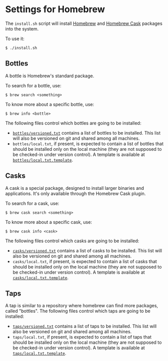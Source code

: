 Settings for Homebrew
=====================

The `install.sh` script will install [Homebrew](http://brew.sh) and [Homebrew Cask](https://caskroom.github.io) packages into the system.

To use it:

    $ ./install.sh

Bottles
-------

A bottle is Homebrew's standard package.

To search for a bottle, use:

    $ brew search <something>

To know more about a specific bottle, use:

    $ brew info <bottle>

The following files control which bottles are going to be installed:

- [`bottles/versioned.txt`](bottles/versioned.txt) contains a list of bottles to be installed. This list will also be versioned on git and shared among all machines.
- `bottles/local.txt`, if present, is expected to contain a list of bottles that should be installed only on the local machine (they are not supposed to be checked-in under version control). A template is available at [`bottles/local.txt.template`](bottles/local.txt.template).

Casks
-----

A cask is a special package, designed to install larger binaries and applications. It's only available through the Homebrew Cask plugin.

To search for a cask, use:

    $ brew cask search <something>

To know more about a specific cask, use:

    $ brew cask info <cask>

The following files control which casks are going to be installed:

- [`casks/versioned.txt`](casks/versioned.txt) contains a list of casks to be installed. This list will also be versioned on git and shared among all machines.
- `casks/local.txt`, if present, is expected to contain a list of casks that should be installed only on the local machine (they are not supposed to be checked-in under version control). A template is available at [`casks/local.txt.template`](casks/local.txt.template).

Taps
----

A tap is similar to a repository where homebrew can find more packages, called "bottles". The following files control which taps are going to be installed:

- [`taps/versioned.txt`](taps/versioned.txt) contains a list of taps to be installed. This list will also be versioned on git and shared among all machines.
- `taps/local.txt`, if present, is expected to contain a list of taps that should be installed only on the local machine (they are not supposed to be checked-in under version control). A template is available at [`taps/local.txt.template`](taps/local.txt.template).
